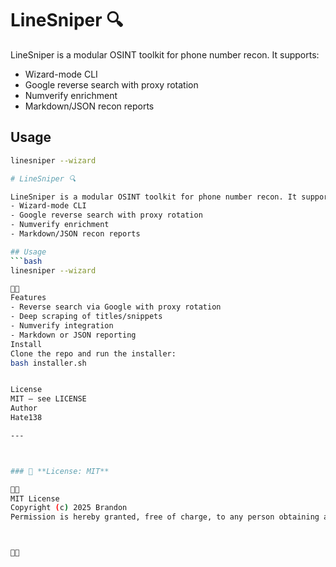 
# LineSniper 🔍

LineSniper is a modular OSINT toolkit for phone number recon. It supports:
- Wizard-mode CLI
- Google reverse search with proxy rotation
- Numverify enrichment
- Markdown/JSON recon reports

## Usage
```bash
linesniper --wizard

# LineSniper 🔍

LineSniper is a modular OSINT toolkit for phone number recon. It supports:
- Wizard-mode CLI
- Google reverse search with proxy rotation
- Numverify enrichment
- Markdown/JSON recon reports

## Usage
```bash
linesniper --wizard


Features
- Reverse search via Google with proxy rotation
- Deep scraping of titles/snippets
- Numverify integration
- Markdown or JSON reporting
Install
Clone the repo and run the installer:
bash installer.sh


License
MIT — see LICENSE
Author
Hate138

---



### 📜 **License: MIT**


MIT License
Copyright (c) 2025 Brandon
Permission is hereby granted, free of charge, to any person obtaining a copy...





